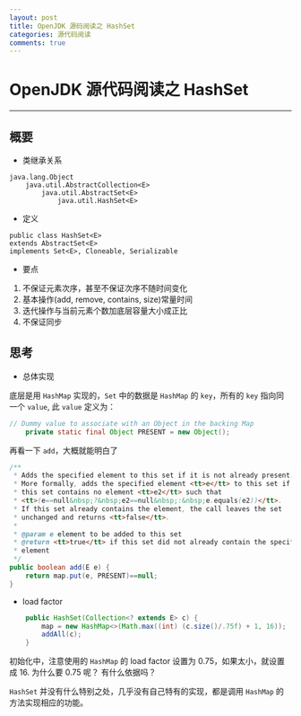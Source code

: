 ```yaml
---
layout: post
title: OpenJDK 源码阅读之 HashSet
categories: 源代码阅读
comments: true
---
```


# OpenJDK 源代码阅读之 HashSet

---

## 概要

* 类继承关系

```
java.lang.Object
    java.util.AbstractCollection<E>
        java.util.AbstractSet<E>
            java.util.HashSet<E>
```

* 定义

```
public class HashSet<E>
extends AbstractSet<E>
implements Set<E>, Cloneable, Serializable
```

* 要点

1. 不保证元素次序，甚至不保证次序不随时间变化
2. 基本操作(add, remove, contains, size)常量时间
3. 迭代操作与当前元素个数加底层容量大小成正比
4. 不保证同步

## 思考

* 总体实现

底层是用 `HashMap` 实现的，`Set` 中的数据是 `HashMap` 的 `key`，所有的 `key` 指向同一个 `value`, 此 `value` 定义为：

```java
// Dummy value to associate with an Object in the backing Map
    private static final Object PRESENT = new Object();
```

再看一下 `add`，大概就能明白了

```java
/**
 * Adds the specified element to this set if it is not already present.
 * More formally, adds the specified element <tt>e</tt> to this set if
 * this set contains no element <tt>e2</tt> such that
 * <tt>(e==null&nbsp;?&nbsp;e2==null&nbsp;:&nbsp;e.equals(e2))</tt>.
 * If this set already contains the element, the call leaves the set
 * unchanged and returns <tt>false</tt>.
 *
 * @param e element to be added to this set
 * @return <tt>true</tt> if this set did not already contain the specified
 * element
 */
public boolean add(E e) {
    return map.put(e, PRESENT)==null;
}
```

* load factor

```java
    public HashSet(Collection<? extends E> c) {
        map = new HashMap<>(Math.max((int) (c.size()/.75f) + 1, 16));
        addAll(c);
    }
```

初始化中，注意使用的 `HashMap` 的 load factor 设置为 0.75，如果太小，就设置成 16. 为什么要 0.75 呢？ 有什么依据吗？


`HashSet` 并没有什么特别之处，几乎没有自己特有的实现，都是调用 `HashMap` 的方法实现相应的功能。
